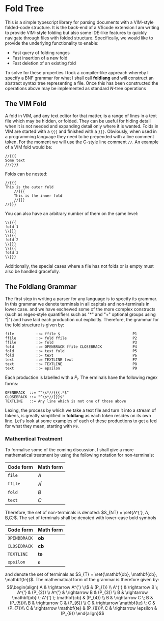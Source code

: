 # Fold Tree

This is a simple typescript library for parsing documents with a VIM-style
folded-code structure. It is the back-end of a VScode extension I am writing to 
provide VIM-style folding but also some IDE-like features to quickly navigate 
through files with folded structure. Specifically, we would like to provide the underlying functionality to enable:

- Fast query of folding ranges
- Fast insertion of a new fold
- Fast deletion of an existing fold

To solve for these properties I took a compiler-like appreach whereby I specify a BNF grammar for what I shall call **foldlang** and will construct an abstract syntax tree representing a file. Once this has been constructed the operations above may be implemented as standard $N$-tree operations

## The VIM Fold

A fold in VIM, and any text editor for that matter, is a range of lines in a text file which may be 
hidden, or folded. They can be useful for hiding detail when it is not needed and expanding detail only
where it is wanted.
Folds in VIM are started with a ``{{{`` and finished with a ``}}}``. Obviously, when used in a 
programming language they need to be prepended with a line comment token. For the moment we will use the
C-style line comment ``//``. An example of a VIM fold would be:
```
//{{{
Some text
///}}}
```

Folds can be nested:

```
//{{{
This is the outer fold
    //{{{
    This is the inner fold
    //}}}
//}}}
```
You can also have an arbitrary number of them on the same level:
```
\\{{{
fold 1
\\}}}
\\{{{
fold 2
\\}}}
\\{{{
fold 3
\\}}}
```
Additionally, the special cases where a file has not folds or is empty must also be handled gracefully.

## The Foldlang Grammar

The first step in writing a parser for any language is to specify its grammar. 
In this grammar we denote terminals in all capitals and non-terminals in lower case. and we have eschewed some of the more complex constructs (such as regex-style quantifiers such as "\*" and "+" optional groups using "|") and have laid each production out explicitly. Therefore, the grammar for the fold structure is given by:
```ebnf 
file          ::= ffile $                                 P1
ffile         ::= fold ffile                              P2
ffile         ::= fold                                    P3
fold          ::= OPENBRACK ffile CLOSEBRACK              P4
fold          ::= text fold                               P5
fold          ::= text                                    P6 
text          ::= TEXTLINE text                           P7
text          ::= TEXTLINE                                P8
text          ::= epsilon                                 P9
```
Each production is labelled with a $P_{i}$. The erminals have the following regex forms:
```ebnf
OPENBRACK  ::= "^\s*//{{{.*$"
CLOSEBRACK ::= "^\s*//}}}$"
TEXTLINE   ::= Any line which is not one of those above
```

Lexing, the process by which we take a text file and turn it into a stream of tokens, is greatly 
simplified in **foldlang** as each token resides on its own line.
Let's look at some examples of each of these productions to get a feel for what they mean, starting 
with ``P9``. 


### Mathemtical Treatment
To formalise some of the coming discussion, I shall give a more mathematical treatment by using the following notation for non-terminals:

|Code form|Math form|
|----------|----------|
| ``file`` | $A$ |
|``ffile``|$A^{'}$|
|``fold``|$B$|
|``text``| $C$ |

Therefore, the set of non-terminals is denoted: $S_{NT} =  \set{A^{'}, A, B,C}$.  The set of terminals shall be denoted with lower-case bold symbols

|Code form|Math form|
|-----------|-----------|
| ``OPENBBRACK`` | $\mathbf{ob}$ |
| ``CLOSEBRACK`` |  $\mathbf{cb}$ |
|``TEXTLINE``    |  $\mathbf{te}$ |
| ``epsilon``        |  $\epsilon$ |

and denote the set of terminals as $S_{T} = \set{\mathbf{ob}, \mathbf{cb}, \mathbf{te}}$. The mathematical form of the grammar is therefore given by:
$$\begin{align}
	A & \rightarrow A^{'} \;\$ & (P_{1}) \\
	A^{'} & \rightarrow B \; A^{'} & (P_{2}) \\
	A^{'} & \rightarrow B & (P_{3}) \\
	B & \rightarrow \mathbf{ob} \; A^{'} \; \mathbf{cb} & (P_{4}) \\
	B & \rightarrow C \; B & (P_{5})\\
	B & \rightarrow C & (P_{6})  \\
	C & \rightarrow \mathbf{te} \; C  & (P_{7})\\
	C & \rightarrow \mathbf{te} & (P_{8})\\
	C & \rightarrow \epsilon & (P_{9})
\end{align}$$